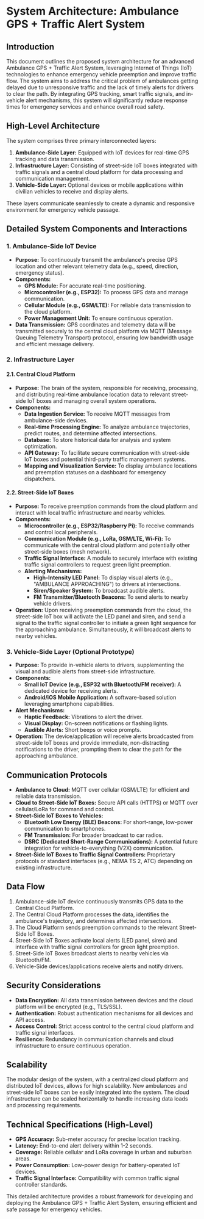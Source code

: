 # System Architecture: Ambulance GPS + Traffic Alert System

## Introduction
This document outlines the proposed system architecture for an advanced Ambulance GPS + Traffic Alert System, leveraging Internet of Things (IoT) technologies to enhance emergency vehicle preemption and improve traffic flow. The system aims to address the critical problem of ambulances getting delayed due to unresponsive traffic and the lack of timely alerts for drivers to clear the path. By integrating GPS tracking, smart traffic signals, and in-vehicle alert mechanisms, this system will significantly reduce response times for emergency services and enhance overall road safety.

## High-Level Architecture
The system comprises three primary interconnected layers:

1.  **Ambulance-Side Layer:** Equipped with IoT devices for real-time GPS tracking and data transmission.
2.  **Infrastructure Layer:** Consisting of street-side IoT boxes integrated with traffic signals and a central cloud platform for data processing and communication management.
3.  **Vehicle-Side Layer:** Optional devices or mobile applications within civilian vehicles to receive and display alerts.

These layers communicate seamlessly to create a dynamic and responsive environment for emergency vehicle passage.

## Detailed System Components and Interactions

### 1. Ambulance-Side IoT Device

*   **Purpose:** To continuously transmit the ambulance's precise GPS location and other relevant telemetry data (e.g., speed, direction, emergency status).
*   **Components:**
    *   **GPS Module:** For accurate real-time positioning.
    *   **Microcontroller (e.g., ESP32):** To process GPS data and manage communication.
    *   **Cellular Module (e.g., GSM/LTE):** For reliable data transmission to the cloud platform.
    *   **Power Management Unit:** To ensure continuous operation.
*   **Data Transmission:** GPS coordinates and telemetry data will be transmitted securely to the central cloud platform via MQTT (Message Queuing Telemetry Transport) protocol, ensuring low bandwidth usage and efficient message delivery.

### 2. Infrastructure Layer

#### 2.1. Central Cloud Platform

*   **Purpose:** The brain of the system, responsible for receiving, processing, and distributing real-time ambulance location data to relevant street-side IoT boxes and managing overall system operations.
*   **Components:**
    *   **Data Ingestion Service:** To receive MQTT messages from ambulance-side devices.
    *   **Real-time Processing Engine:** To analyze ambulance trajectories, predict routes, and determine affected intersections.
    *   **Database:** To store historical data for analysis and system optimization.
    *   **API Gateway:** To facilitate secure communication with street-side IoT boxes and potential third-party traffic management systems.
    *   **Mapping and Visualization Service:** To display ambulance locations and preemption statuses on a dashboard for emergency dispatchers.

#### 2.2. Street-Side IoT Boxes

*   **Purpose:** To receive preemption commands from the cloud platform and interact with local traffic infrastructure and nearby vehicles.
*   **Components:**
    *   **Microcontroller (e.g., ESP32/Raspberry Pi):** To receive commands and control local peripherals.
    *   **Communication Module (e.g., LoRa, GSM/LTE, Wi-Fi):** To communicate with the central cloud platform and potentially other street-side boxes (mesh network).
    *   **Traffic Signal Interface:** A module to securely interface with existing traffic signal controllers to request green light preemption.
    *   **Alerting Mechanisms:**
        *   **High-Intensity LED Panel:** To display visual alerts (e.g., "AMBULANCE APPROACHING") to drivers at intersections.
        *   **Siren/Speaker System:** To broadcast audible alerts.
        *   **FM Transmitter/Bluetooth Beacons:** To send alerts to nearby vehicle drivers.
*   **Operation:** Upon receiving preemption commands from the cloud, the street-side IoT box will activate the LED panel and siren, and send a signal to the traffic signal controller to initiate a green light sequence for the approaching ambulance. Simultaneously, it will broadcast alerts to nearby vehicles.

### 3. Vehicle-Side Layer (Optional Prototype)

*   **Purpose:** To provide in-vehicle alerts to drivers, supplementing the visual and audible alerts from street-side infrastructure.
*   **Components:**
    *   **Small IoT Device (e.g., ESP32 with Bluetooth/FM receiver):** A dedicated device for receiving alerts.
    *   **Android/iOS Mobile Application:** A software-based solution leveraging smartphone capabilities.
*   **Alert Mechanisms:**
    *   **Haptic Feedback:** Vibrations to alert the driver.
    *   **Visual Display:** On-screen notifications or flashing lights.
    *   **Audible Alerts:** Short beeps or voice prompts.
*   **Operation:** The device/application will receive alerts broadcasted from street-side IoT boxes and provide immediate, non-distracting notifications to the driver, prompting them to clear the path for the approaching ambulance.

## Communication Protocols

*   **Ambulance to Cloud:** MQTT over cellular (GSM/LTE) for efficient and reliable data transmission.
*   **Cloud to Street-Side IoT Boxes:** Secure API calls (HTTPS) or MQTT over cellular/LoRa for command and control.
*   **Street-Side IoT Boxes to Vehicles:**
    *   **Bluetooth Low Energy (BLE) Beacons:** For short-range, low-power communication to smartphones.
    *   **FM Transmission:** For broader broadcast to car radios.
    *   **DSRC (Dedicated Short-Range Communications):** A potential future integration for vehicle-to-everything (V2X) communication.
*   **Street-Side IoT Boxes to Traffic Signal Controllers:** Proprietary protocols or standard interfaces (e.g., NEMA TS 2, ATC) depending on existing infrastructure.

## Data Flow

1.  Ambulance-side IoT device continuously transmits GPS data to the Central Cloud Platform.
2.  The Central Cloud Platform processes the data, identifies the ambulance's trajectory, and determines affected intersections.
3.  The Cloud Platform sends preemption commands to the relevant Street-Side IoT Boxes.
4.  Street-Side IoT Boxes activate local alerts (LED panel, siren) and interface with traffic signal controllers for green light preemption.
5.  Street-Side IoT Boxes broadcast alerts to nearby vehicles via Bluetooth/FM.
6.  Vehicle-Side devices/applications receive alerts and notify drivers.

## Security Considerations

*   **Data Encryption:** All data transmission between devices and the cloud platform will be encrypted (e.g., TLS/SSL).
*   **Authentication:** Robust authentication mechanisms for all devices and API access.
*   **Access Control:** Strict access control to the central cloud platform and traffic signal interfaces.
*   **Resilience:** Redundancy in communication channels and cloud infrastructure to ensure continuous operation.

## Scalability
The modular design of the system, with a centralized cloud platform and distributed IoT devices, allows for high scalability. New ambulances and street-side IoT boxes can be easily integrated into the system. The cloud infrastructure can be scaled horizontally to handle increasing data loads and processing requirements.

## Technical Specifications (High-Level)

*   **GPS Accuracy:** Sub-meter accuracy for precise location tracking.
*   **Latency:** End-to-end alert delivery within 1-2 seconds.
*   **Coverage:** Reliable cellular and LoRa coverage in urban and suburban areas.
*   **Power Consumption:** Low-power design for battery-operated IoT devices.
*   **Traffic Signal Interface:** Compatibility with common traffic signal controller standards.

This detailed architecture provides a robust framework for developing and deploying the Ambulance GPS + Traffic Alert System, ensuring efficient and safe passage for emergency vehicles.

